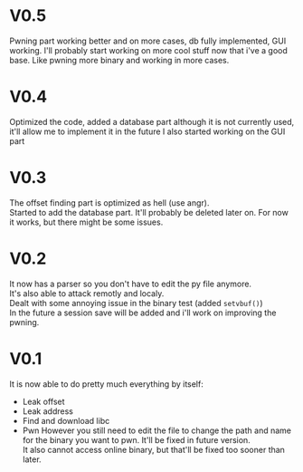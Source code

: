 # V0.5
Pwning part working better and on more cases, db fully implemented, GUI working.
I'll probably start working on more cool stuff now that i've a good base. Like pwning more binary and working in more cases.

# V0.4
Optimized the code, added a database part although it is not currently used, it'll allow me to implement it in the future
I also started working on the GUI part

# V0.3
The offset finding part is optimized as hell (use angr).<br>
Started to add the database part. It'll probably be deleted later on. For now it works, but there might be some issues.


# V0.2
It now has a parser so you don't have to edit the py file anymore. <br>
It's also able to attack remotly and localy.<br>
Dealt with some annoying issue in the binary test (added `setvbuf()`)<br>
In the future a session save will be added and i'll work on improving the pwning.


# V0.1
It is now able to do pretty much everything by itself:
* Leak offset
* Leak address
* Find and download libc
* Pwn
However you still need to edit the file to change the path and name for the binary you want to pwn. It'll be fixed in future version.<br>
It also cannot access online binary, but that'll be fixed too sooner than later.
